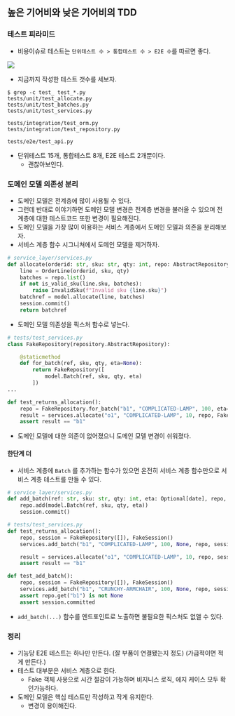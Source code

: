 ## 높은 기어비와 낮은 기어비의 TDD

### 테스트 피라미드
- 비용이슈로 테스트는 `단위테스트 수 > 통합테스트 수 > E2E 수`를 따르면 좋다.

![](https://miro.medium.com/max/1400/1*Tcj3OsK8Kou7tCMQgeeCuw.png)
 
- 지금까지 작성한 테스트 갯수를 세보자.

```
$ grep -c test_ test_*.py
tests/unit/test_allocate.py
tests/unit/test_batches.py
tests/unit/test_services.py

tests/integration/test_orm.py
tests/integration/test_repository.py

tests/e2e/test_api.py
```

- 단위테스트 15개, 통합테스트 8개, E2E 테스트 2개뿐이다.
  - 괜찮아보인다.

### 도메인 모델 의존성 분리
- 도메인 모델은 전계층에 많이 사용될 수 있다.
- 그런데 반대로 이야기하면 도메인 모델 변경은 전계층 변경을 불러올 수 있으며 전계층에 대한 테스트코드 또한 변경이 필요해진다.
- 도메인 모델을 가장 많이 이용하는 서비스 계층에서 도메인 모델과 의존을 분리해보자.
- 서비스 계층 함수 시그니쳐에서 도메인 모델을 제거하자.

```python
# service_layer/services.py
def allocate(orderid: str, sku: str, qty: int, repo: AbstractRepository, session) -> str:
    line = OrderLine(orderid, sku, qty)
    batches = repo.list()
    if not is_valid_sku(line.sku, batches):
        raise InvalidSku(f"Invalid sku {line.sku}")
    batchref = model.allocate(line, batches)
    session.commit()
    return batchref
```

- 도메인 모델 의존성을 픽스처 함수로 넣는다.

```python
# tests/test_services.py
class FakeRepository(repository.AbstractRepository):

    @staticmethod
    def for_batch(ref, sku, qty, eta=None):
        return FakeRepository([
            model.Batch(ref, sku, qty, eta)
        ])
...

def test_returns_allocation():
    repo = FakeRepository.for_batch("b1", "COMPLICATED-LAMP", 100, eta=None)
    result = services.allocate("o1", "COMPLICATED-LAMP", 10, repo, FakeSession())
    assert result == "b1"
```

- 도메인 모델에 대한 의존이 없어졌으니 도메인 모델 변경이 쉬워졌다.

#### 한단계 더
- 서비스 계층에 `Batch` 를 추가하는 함수가 있으면 온전히 서비스 계층 함수만으로 서비스 계층 테스트를 만들 수 있다.

```python
# service_layer/services.py
def add_batch(ref: str, sku: str, qty: int, eta: Optional[date], repo, session):
    repo.add(model.Batch(ref, sku, qty, eta))
    session.commit()
```

```python
# tests/test_services.py
def test_returns_allocation():
    repo, session = FakeRepository([]), FakeSession()
    services.add_batch("b1", "COMPLICATED-LAMP", 100, None, repo, session)

    result = services.allocate("o1", "COMPLICATED-LAMP", 10, repo, session)
    assert result == "b1"

def test_add_batch():
    repo, session = FakeRepository([]), FakeSession()
    services.add_batch("b1", "CRUNCHY-ARMCHAIR", 100, None, repo, session)
    assert repo.get("b1") is not None
    assert session.committed
```

- `add_batch(...)` 함수를 엔드포인트로 노출하면 불필요한 픽스처도 없앨 수 있다.

### 정리
- 기능당 E2E 테스트는 하나만 만든다. (잘 부품이 연결됐는지 정도) (가급적이면 적게 만든다.)
- 테스트 대부분은 서비스 계층으로 한다.
  - Fake 객체 사용으로 시간 절감이 가능하며 비지니스 로직, 에지 케이스 모두 확인가능하다.
- 도메인 모델은 핵심 테스트만 작성하고 작게 유지한다.
  - 변경이 용이해진다.
